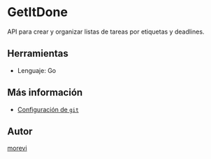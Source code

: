 # GetItDone
API para crear y organizar listas de tareas por etiquetas y deadlines.

## Herramientas
 - Lenguaje: Go

## Más información
 - [Configuración de `git`](docs/git.md)

## Autor
[morevi](https://github.com/morevi)
